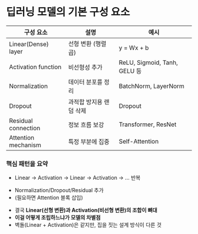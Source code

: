 # 딥러닝 모델의 기본 구성 요소

| 구성 요소 | 설명 | 예시 |
| --- | --- | --- |
| Linear(Dense) layer | 선형 변환 (행렬곱) | y = Wx + b |
| Activation function | 비선형성 추가 | ReLU, Sigmoid, Tanh, GELU 등 |
| Normalization | 데이터 분포를 정리 | BatchNorm, LayerNorm |
| Dropout | 과적합 방지용 랜덤 삭제 | Dropout |
| Residual connection | 정보 흐름 보강 | Transformer, ResNet |
| Attention mechanism | 특정 부분에 집중 | Self-Attention |

### 핵심 패턴을 요약

- Linear -> Activation -> Linear -> Activation -> ... 반복
+ Normalization/Dropout/Residual 추가
+ (필요하면 Attention 블록 삽입)

- 결국 **Linear(선형 변환)과 Activation(비선형 변환)의 조합이 뼈대**
- **이걸 어떻게 조립하느냐가 모델의 차별점**
- 벽돌(Linear + Activation)은 같지만, 집을 짓는 설계 방식이 다른 것
